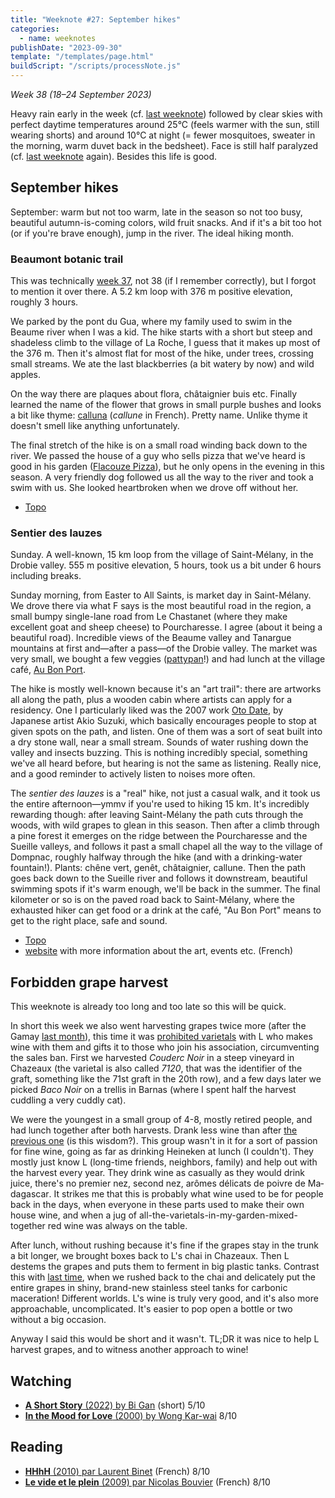 ```yaml
---
title: "Weeknote #27: September hikes"
categories:
  - name: weeknotes
publishDate: "2023-09-30"
template: "/templates/page.html"
buildScript: "/scripts/processNote.js"
---
```


_Week 38 (18–24 September 2023)_

Heavy rain early in the week (cf. [last weeknote](/notes/weeknote-26-unintended-smirks/)) followed by clear skies with perfect daytime temperatures around 25°C (feels warmer with the sun, still wearing shorts) and around 10°C at night (= fewer mosquitoes, sweater in the morning, warm duvet back in the bedsheet). Face is still half paralyzed (cf. [last weeknote](/notes/weeknote-26-unintended-smirks/) again). Besides this life is good.

## September hikes

September: warm but not too warm, late in the season so not too busy, beautiful autumn-is-coming colors, wild fruit snacks. And if it's a bit too hot (or if you're brave enough), jump in the river. The ideal hiking month.

### Beaumont botanic trail

This was technically [week 37](/notes/weeknote-26-unintended-smirks/), not 38 (if I remember correctly), but I forgot to mention it over there. A 5.2 km loop with 376 m positive elevation, roughly 3 hours.

We parked by the pont du Gua, where my family used to swim in the Beaume river when I was a kid. The hike starts with a short but steep and shadeless climb to the village of La Roche, I guess that it makes up most of the 376 m. Then it's almost flat for most of the hike, under trees, crossing small streams. We ate the last blackberries (a bit watery by now) and wild apples.

On the way there are plaques about flora, châtaignier buis etc. Finally learned the name of the flower that grows in small purple bushes and looks a bit like thyme: [calluna](https://en.wikipedia.org/wiki/Calluna) (_callune_ in French). Pretty name. Unlike thyme it doesn't smell like anything unfortunately.

The final stretch of the hike is on a small road winding back down to the river. We passed the house of a guy who sells pizza that we've heard is good in his garden ([Flacouze Pizza](https://maps.app.goo.gl/ksbVhJgtDrHQw6zu7)), but he only opens in the evening in this season. A very friendly dog followed us all the way to the river and took a swim with us. She looked heartbroken when we drove off without her.

- [Topo](https://rando.cevennes-ardeche.com/en/trek/32989-Beaumont-botanic-trail)

### Sentier des lauzes

Sunday. A well-known, 15 km loop from the village of Saint-Mélany, in the Drobie valley. 555 m positive elevation, 5 hours, took us a bit under 6 hours including breaks.

Sunday morning, from Easter to All Saints, is market day in Saint-Mélany. We drove there via what F says is the most beautiful road in the region, a small bumpy single-lane road from Le Chastanet (where they make excellent goat and sheep cheese) to Pourcharesse. I agree (about it being a beautiful road). Incredible views of the Beaume valley and Tanargue mountains at first and—after a pass—of the Drobie valley. The market was very small, we bought a few veggies ([pattypan](https://en.wikipedia.org/wiki/Pattypan_squash)!) and had lunch at the village café, [Au Bon Port](https://maps.app.goo.gl/Xs1Ab8b6gnoUjD4x7).

The hike is mostly well-known because it's an "art trail": there are artworks all along the path, plus a wooden cabin where artists can apply for a residency. One I particularly liked was the 2007 work [Oto Date](https://surlesentierdeslauzes.fr/oeuvre/oto-date/), by Japanese artist Akio Suzuki, which basically encourages people to stop at given spots on the path, and listen. One of them was a sort of seat built into a dry stone wall, near a small stream. Sounds of water rushing down the valley and insects buzzing. This is nothing incredibly special, something we've all heard before, but hearing is not the same as listening. Really nice, and a good reminder to actively listen to noises more often.

The _sentier des lauzes_ is a "real" hike, not just a casual walk, and it took us the entire afternoon—ymmv if you're used to hiking 15 km. It's incredibly rewarding though: after leaving Saint-Mélany the path cuts through the woods, with wild grapes to glean in this season. Then after a climb through a pine forest it emerges on the ridge between the Pourcharesse and the Sueille valleys, and follows it past a small chapel all the way to the village of Dompnac, roughly halfway through the hike (and with a drinking-water fountain!). Plants: <span lang="fr">chêne vert, genêt, châtaignier, callune</span>. Then the path goes back down to the Sueille river and follows it downstream, beautiful swimming spots if it's warm enough, we'll be back in the summer. The final kilometer or so is on the paved road back to Saint-Mélany, where the exhausted hiker can get food or a drink at the café, "Au Bon Port" means to get to the right place, safe and sound.

- [Topo](<https://rando.cevennes-ardeche.com/en/trek/106-Sentier-des-Lauzes-(flagstone-path)>)
- [website](https://surlesentierdeslauzes.fr/) with more information about the art, events etc. (French)

## Forbidden grape harvest

This weeknote is already too long and too late so this will be quick.

In short this week we also went harvesting grapes twice more (after the Gamay [last month](/notes/weeknote-23-heatwave-harvest/)), this time it was [prohibited varietals](/notes/weeknote-18-drinking-vitis-labrusca/) with L who makes wine with them and gifts it to those who join his association, circumventing the sales ban. First we harvested _Couderc Noir_ in a steep vineyard in Chazeaux (the varietal is also called _7120_, that was the identifier of the graft, something like the 71st graft in the 20th row), and a few days later we picked _Baco Noir_ on a trellis in Barnas (where I spent half the harvest cuddling a very cuddly cat).

We were the youngest in a small group of 4-8, mostly retired people, and had lunch together after both harvests. Drank less wine than after [the previous one](/notes/weeknote-23-heatwave-harvest/) (is this wisdom?). This group wasn't in it for a sort of passion for fine wine, going as far as drinking Heineken at lunch (I couldn't). They mostly just know L (long-time friends, neighbors, family) and help out with the harvest every year. They drink wine as casually as they would drink juice, there's no <span lang="fr">premier nez, second nez, arômes délicats de poivre de Madagascar</span>. It strikes me that this is probably what wine used to be for people back in the days, when everyone in these parts used to make their own house wine, and when a jug of all-the-varietals-in-my-garden-mixed-together red wine was always on the table.

After lunch, without rushing because it's fine if the grapes stay in the trunk a bit longer, we brought boxes back to L's chai in Chazeaux. Then L destems the grapes and puts them to ferment in big plastic tanks. Contrast this with [last time](/notes/weeknote-23-heatwave-harvest/), when we rushed back to the chai and delicately put the entire grapes in shiny, brand-new stainless steel tanks for carbonic maceration! Different worlds. L's wine is truly very good, and it's also more approachable, uncomplicated. It's easier to pop open a bottle or two without a big occasion.

Anyway I said this would be short and it wasn't. TL;DR it was nice to help L harvest grapes, and to witness another approach to wine!

## Watching

- [**A Short Story** (2022) by Bi Gan](/notes/a-short-story-by-bi-gan/) (short) 5/10
- [**In the Mood for Love** (2000) by Wong Kar-wai](/notes/in-the-mood-for-love-by-wong-kar-wai/) 8/10

## Reading

- [**HHhH** (2010) par Laurent Binet](/notes/hhhh-par-laurent-binet/) (French) 8/10
- [**Le vide et le plein** (2009) par Nicolas Bouvier](/notes/le-vide-et-le-plein-par-nicolas-bouvier/) (French) 8/10
